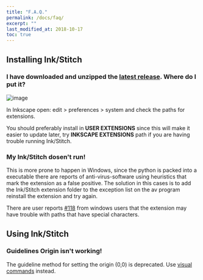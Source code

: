 ```yaml
---
title: "F.A.Q."
permalink: /docs/faq/
excerpt: ""
last_modified_at: 2018-10-17
toc: true
---
```


## Installing Ink/Stitch

### I have downloaded and unzipped the [latest release](https://github.com/inkstitch/inkstitch/releases/latest). Where do I put it?

![image](https://user-images.githubusercontent.com/11083514/37572872-899a7de0-2b09-11e8-93ed-e4be6228c414.png)

In Inkscape open: edit > preferences > system and check the paths for extensions.

You should preferably install in **USER EXTENSIONS** since this will make it easier to update later, try **INKSCAPE EXTENSIONS** path if you are having trouble running Ink/Stitch.


### My Ink/Stitch dosen't run!

This is more prone to happen in Windows, since the python is packed into a executable there are reports of anti-virus-software using heuristics that mark the extension as a false positive. The solution in this cases is to add the Ink/Stitch extension folder to the exception list on the av program reinstall the extension and try again.

There are user reports [#118](https://github.com/inkstitch/inkstitch/issues/118) from windows users that the extension may have trouble with paths that have special characters.

## Using Ink/Stitch

### Guidelines Origin isn't working!

The guideline method for setting the origin (0,0) is deprecated. Use [visual commands](/docs/commands) instead.
